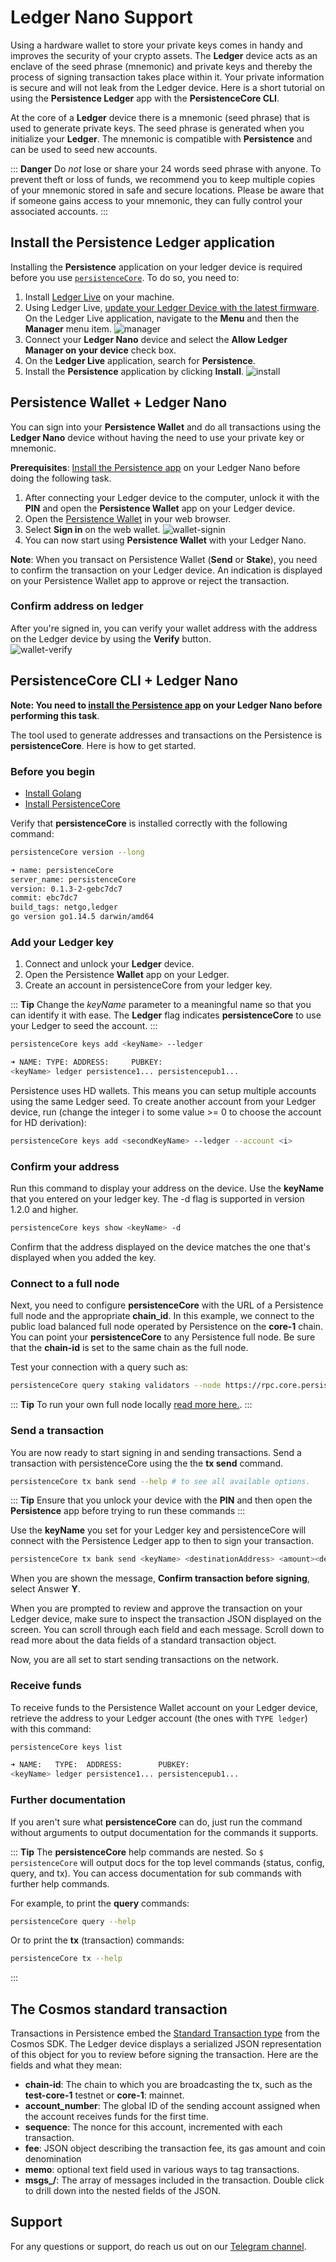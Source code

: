 # Ledger Nano Support

Using a hardware wallet to store your private keys comes in handy and improves the security of your crypto assets. The **Ledger** device acts as an enclave of the seed phrase (mnemonic) and private keys and thereby the process of signing transaction takes place within it. Your private information is secure and will not leak from the Ledger device. Here is a short tutorial on using the **Persistence Ledger** app with the **PersistenceCore CLI**.    

At the core of a **Ledger** device there is a mnemonic (seed phrase) that is used to generate private keys. The seed phrase is generated when you initialize your **Ledger**. The mnemonic is compatible with **Persistence** and can be used to seed new accounts.

::: **Danger**
Do _not_ lose or share your 24 words seed phrase with anyone. To prevent theft or loss of funds, we recommend you to keep multiple copies of your mnemonic stored in safe and secure locations. Please be aware that if someone gains access to your mnemonic, they can fully control your associated accounts.
:::

## Install the Persistence Ledger application

Installing the **Persistence** application on your ledger device is required before you use [`persistenceCore`](#persistencecore-cli-+-ledger-nano). To do so, you need to:

1. Install [Ledger Live](https://shop.ledger.com/pages/ledger-live) on your machine.
2. Using Ledger Live, [update your Ledger Device with the latest firmware](https://support.ledger.com/hc/en-us/articles/360002731113-Update-device-firmware). On the Ledger Live application, navigate to the **Menu** and then the **Manager** menu item.
   ![manager](../images/ledger-tuto-manager.png)
4. Connect your **Ledger Nano** device and select the **Allow Ledger Manager on your device** check box.
5. On the **Ledger Live** application, search for **Persistence**.
6. Install the **Persistence** application by clicking **Install**.
   ![install](../images/ledger-tuto-install.png)

## Persistence Wallet + Ledger Nano
    
You can sign into your **Persistence Wallet** and do all transactions using the **Ledger Nano** device without having the need to use your private key or mnemonic.

**Prerequisites**: [Install the Persistence app](#install-the-persistence-ledger-application) on your Ledger Nano before doing the following task.

1. After connecting your Ledger device to the computer, unlock it with the **PIN** and open the **Persistence Wallet** app on your Ledger device.    
2. Open the [Persistence Wallet](https://wallet.persistence.one/) in your web browser.    
3. Select **Sign in** on the web wallet.
   ![wallet-signin](../images/ledger-tuto-wallet-signin.png)
4. You can now start using **Persistence Wallet** with your Ledger Nano.   

**Note**: When you transact on Persistence Wallet (**Send** or **Stake**), you need to confirm the transaction on your Ledger device. An indication is displayed on your Persistence Wallet app to approve or reject the transaction.

### Confirm address on ledger

After you're signed in, you can verify your wallet address with the address on the Ledger device by using the **Verify** button.   
   ![wallet-verify](../images/ledger-tuto-wallet-verify.png)

## PersistenceCore CLI + Ledger Nano

**Note: You need to [install the Persistence app](#install-the-persistence-ledger-application) on your Ledger Nano before performing this task**.

The tool used to generate addresses and transactions on the Persistence is **persistenceCore**. Here is how to get started.   

### Before you begin

- [Install Golang](https://golang.org/doc/install)
- [Install PersistenceCore](https://github.com/persistenceOne/persistenceCore#installation-steps)

Verify that **persistenceCore** is installed correctly with the following command:

```bash
persistenceCore version --long

➜ name: persistenceCore
server_name: persistenceCore
version: 0.1.3-2-gebc7dc7
commit: ebc7dc7
build_tags: netgo,ledger
go version go1.14.5 darwin/amd64
```

### Add your Ledger key

1. Connect and unlock your **Ledger** device.
2. Open the Persistence **Wallet** app on your Ledger.
3. Create an account in persistenceCore from your ledger key.

::: **Tip**
Change the _keyName_ parameter to a meaningful name so that you can identify it with ease. The **Ledger** flag indicates **persistenceCore** to use your Ledger to seed the account.
   :::

```bash
persistenceCore keys add <keyName> --ledger

➜ NAME: TYPE: ADDRESS:     PUBKEY:
<keyName> ledger persistence1... persistencepub1...
```

Persistence uses HD wallets. This means you can setup multiple accounts using the same Ledger seed. To create another account from your Ledger device, run (change the integer i to some value >= 0 to choose the account for HD derivation):

```bash
persistenceCore keys add <secondKeyName> --ledger --account <i>
```

### Confirm your address

Run this command to display your address on the device. Use the **keyName** that you entered on your ledger key. The -d flag is supported in version 1.2.0 and higher.

```bash
persistenceCore keys show <keyName> -d
```

Confirm that the address displayed on the device matches the one that's displayed when you added the key.

### Connect to a full node

Next, you need to configure **persistenceCore** with the URL of a Persistence full node and the appropriate **chain_id**. In this example, we connect to the public load balanced full node operated by Persistence on the **core-1** chain. You can point your **persistenceCore** to any Persistence full node. Be sure that the **chain-id** is set to the same chain as the full node.

Test your connection with a query such as:

``` bash
persistenceCore query staking validators --node https://rpc.core.persistence.one:443 --chain-id core-1
```

::: **Tip**
To run your own full node locally [read more here.](https://github.com/persistenceOne/persistenceCore#initialize-a-new-chain-and-start-node).
:::

### Send a transaction

You are now ready to start signing in and sending transactions. Send a transaction with persistenceCore using the the **tx send** command.

``` bash
persistenceCore tx bank send --help # to see all available options.
```

::: **Tip**
Ensure that you unlock your device with the **PIN** and then open the **Persistence** app before trying to run these commands
:::

Use the **keyName** you set for your Ledger key and persistenceCore will connect with the Persistence Ledger app to then to sign your transaction.

```bash
persistenceCore tx bank send <keyName> <destinationAddress> <amount><denomination> --node https://rpc.core.persistence.one:443 --chain-id core-1
```

When you are shown the message, **Confirm transaction before signing**, select Answer **Y**.

When you are prompted to review and approve the transaction on your Ledger device, make sure to inspect the transaction JSON displayed on the screen. You can scroll through each field and each message. Scroll down to read more about the data fields of a standard transaction object.

Now, you are all set to start sending transactions on the network.

### Receive funds

To receive funds to the Persistence Wallet account on your Ledger device, retrieve the address to your Ledger account (the ones with `TYPE ledger`) with this command:

```bash
persistenceCore keys list

➜ NAME:   TYPE:  ADDRESS:        PUBKEY:
<keyName> ledger persistence1... persistencepub1...
```

### Further documentation

If you aren't sure what **persistenceCore** can do, just run the command without arguments to output documentation for the commands it supports.

::: **Tip**
The **persistenceCore** help commands are nested. So `$ persistenceCore` will output docs for the top level commands (status, config, query, and tx). You can access documentation for sub commands with further help commands.

For example, to print the **query** commands:

```bash
persistenceCore query --help
```

Or to print the **tx** (transaction) commands:

```bash
persistenceCore tx --help
```
:::

## The Cosmos standard transaction

Transactions in Persistence embed the [Standard Transaction type](https://godoc.org/github.com/cosmos/cosmos-sdk/x/auth#StdTx) from the Cosmos SDK. The Ledger device displays a serialized JSON representation of this object for you to review before signing the transaction. Here are the fields and what they mean:

- **chain-id**: The chain to which you are broadcasting the tx, such as the **test-core-1** testnet or **core-1**: mainnet.
- **account_number**: The global ID of the sending account assigned when the account receives funds for the first time.
- **sequence**: The nonce for this account, incremented with each transaction.
- **fee**: JSON object describing the transaction fee, its gas amount and coin denomination
- **memo**: optional text field used in various ways to tag transactions.
- **msgs_<index>/<field>**: The array of messages included in the transaction. Double click to drill down into the nested fields of the JSON.

## Support

For any questions or support, do reach us out on our [Telegram channel](https://t.me/PersistenceOneChat).
